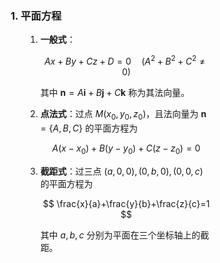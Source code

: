 <div style="float: left; width: 64%; padding: 1%;">

### 1. 平面方程

<ul>

1. **一般式**：

   $$
   A x+B y+C z+D=0 \quad \left(A^{2}+B^{2}+C^{2} \neq 0\right)
   $$

   其中 $\boldsymbol{n}=A \boldsymbol{i}+B \boldsymbol{j}+C \boldsymbol{k}$ 称为其法向量。

2. **点法式**：过点 $M\left(x_{0}, y_{0}, z_{0}\right)$，且法向量为 $\boldsymbol{n}=\{A, B, C\}$ 的平面方程为

   $$
   A\left(x-x_{0}\right)+B\left(y-y_{0}\right)+C\left(z-z_{0}\right)=0
   $$

3. **截距式**：过三点 $(a, 0,0),(0, b, 0),(0,0, c)$ 的平面方程为

   $$
   \frac{x}{a}+\frac{y}{b}+\frac{z}{c}=1
   $$

   其中 $a, b, c$ 分别为平面在三个坐标轴上的截距。

</ul>

</div>
<div style="float: right; width: 26%; padding: 1%;">

</div>
<div style="clear: both;"></div>
